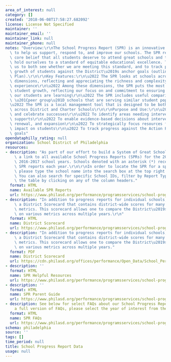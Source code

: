 ```yaml
---
area_of_interest: null
category: []
created: '2018-06-08T17:58:27.682092'
license: License Not Specified
maintainer: ''
maintainer_email: ''
maintainer_link: null
maintainer_phone: null
notes: "Overview:\r\nThe School Progress Report (SPR) is an innovative tool designed\
  \ to help us support, respond to, and improve our schools. The SPR reflects our\
  \ core belief that all students deserve to attend great schools and that we must\
  \ hold ourselves to a standard of equitable educational excellence. The SPR enables\
  \ us to both see whether we are meeting this standard, and to track progress and\
  \ growth of students against the District\u2019s anchor goals (outlined in Action\
  \ Plan).\r\n\r\nKey Features:\r\n\u2022 The SPR looks at schools across multiple\
  \ dimensions, reflecting and appreciating the richness and complexity of the educational\
  \ experience\r\n\u2022 Among these dimensions, the SPR puts the most emphasis on\
  \ student growth, reflecting our focus on and commitment to ensuring that all of\
  \ our students are learning\r\n\u2022 The SPR includes useful comparisons within\
  \ \u201Cpeer group\u201D schools that are serving similar student populations\r\n\
  \u2022 The SPR is a local management tool that is designed to be both fair and actionable\
  \ across District and Charter Schools\r\n\r\nPurpose and Use:\r\n\u2022 To identify\
  \ and celebrate successes\r\n\u2022 To identify areas needing interventions and\
  \ supports\r\n\u2022 To enable evidence-based decisions about intervention, replication,\
  \ renewal, and expansion\r\n\u2022 To strategically focus resources for greatest\
  \ impact on students\r\n\u2022 To track progress against the Action Plan anchor\
  \ goals"
opendataphilly_rating: null
organization: School District of Philadelphia
resources:
- description: "As part of our effort to build a System of Great Schools, below is\
    \ a link to all available School Progress Reports (SPRs) for the 2012-2013 through\
    \ 2016-2017 school years. Schools denoted with an asterisk (*) receive multiple\
    \ SPR reports each year.\r\n\r\nIn order to locate the SPR for a specific school,\
    \ please type the school name into the search box at the top right of the table.\
    \ You can also search for specific School IDs, filter by Report Type, and sort\
    \ the table by clicking on any of the column headers."
  format: HTML
  name: Available SPR Reports
  url: https://www.philasd.org/performance/programsservices/school-progress-reports/available-spr-reports/
- description: "In addition to progress reports for individual schools, we also produce\
    \ a District Scorecard that contains district-wide scores for many of the SPR\
    \ metrics. This scorecard allows one to compare the District\u2019s performance\
    \ on various metrics across multiple years.\r\n"
  format: HTML
  name: District Scorecard
  url: https://www.philasd.org/performance/programsservices/school-progress-reports/district-scorecard/#AG1_achievement
- description: "In addition to progress reports for individual schools, we also produce\
    \ a District Scorecard that contains district-wide scores for many of the SPR\
    \ metrics. This scorecard allows one to compare the District\u2019s performance\
    \ on various metrics across multiple years."
  format: PDF
  name: District Scorecard
  url: https://cdn.philasd.org/offices/performance/Open_Data/School_Performance/District_Scorecard/DPR_SY1617_District_Scorecard_20180503.pdf
- description: ''
  format: HTML
  name: SPR Helpful Resources
  url: https://www.philasd.org/performance/programsservices/school-progress-reports/spr-helpful-resources/
- description: ''
  format: HTML
  name: SPR Parent Guide
  url: https://www.philasd.org/performance/programsservices/school-progress-reports/parent-guide/
- description: See below for select FAQs about our School Progress Reports. To view
    a full version of FAQs, please select the year of interest from the table below.
  format: HTML
  name: SPR FAQs
  url: https://www.philasd.org/performance/programsservices/school-progress-reports/spr-faqs/
schema: philadelphia
source: ''
tags: []
time_period: null
title: School Progress Report Data
usage: null
---
```


